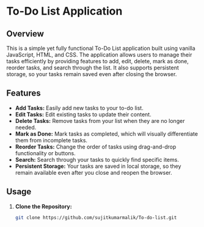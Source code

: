 # To-Do List Application

## Overview

This is a simple yet fully functional To-Do List application built using vanilla JavaScript, HTML, and CSS. The application allows users to manage their tasks efficiently by providing features to add, edit, delete, mark as done, reorder tasks, and search through the list. It also supports persistent storage, so your tasks remain saved even after closing the browser.

## Features

- **Add Tasks:** Easily add new tasks to your to-do list.
- **Edit Tasks:** Edit existing tasks to update their content.
- **Delete Tasks:** Remove tasks from your list when they are no longer needed.
- **Mark as Done:** Mark tasks as completed, which will visually differentiate them from incomplete tasks.
- **Reorder Tasks:** Change the order of tasks using drag-and-drop functionality or buttons.
- **Search:** Search through your tasks to quickly find specific items.
- **Persistent Storage:** Your tasks are saved in local storage, so they remain available even after you close and reopen the browser.

## Usage

1. **Clone the Repository:**
   ```bash
   git clone https://github.com/sujitkumarmalik/To-do-list.git
